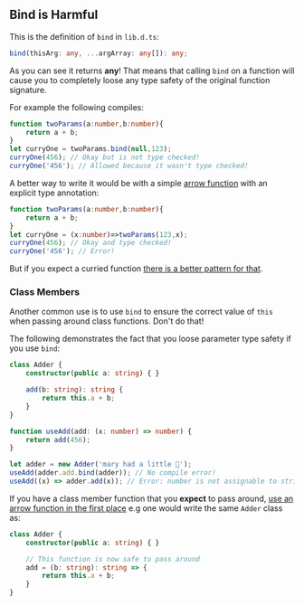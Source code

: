 ## Bind is Harmful

This is the definition of `bind` in `lib.d.ts`:

```ts
bind(thisArg: any, ...argArray: any[]): any;
```

As you can see it returns **any**! That means that calling `bind` on a function will cause you to completely loose any type safety of the original function signature.

For example the following compiles:

```ts
function twoParams(a:number,b:number){
    return a + b;
}
let curryOne = twoParams.bind(null,123);
curryOne(456); // Okay but is not type checked!
curryOne('456'); // Allowed because it wasn't type checked!
```

A better way to write it would be with a simple [arrow function](../arrow-functions.md) with an explicit type annotation:
```ts
function twoParams(a:number,b:number){
    return a + b;
}
let curryOne = (x:number)=>twoParams(123,x);
curryOne(456); // Okay and type checked!
curryOne('456'); // Error!
```

But if you expect a curried function [there is a better pattern for that](./currying.md).

### Class Members
Another common use is to use `bind` to ensure the correct value of `this` when passing around class functions. Don't do that!

The following demonstrates the fact that you loose parameter type safety if you use `bind`:

```ts
class Adder {
    constructor(public a: string) { }

    add(b: string): string {
        return this.a + b;
    }
}

function useAdd(add: (x: number) => number) {
    return add(456);
}

let adder = new Adder('mary had a little 🐑');
useAdd(adder.add.bind(adder)); // No compile error!
useAdd((x) => adder.add(x)); // Error: number is not assignable to string
```

If you have a class member function that you **expect** to pass around, [use an arrow function in the first place](../arrow-functions.md) e.g one would write the same `Adder` class as:

```ts
class Adder {
    constructor(public a: string) { }

    // This function is now safe to pass around
    add = (b: string): string => {
        return this.a + b;
    }
}
```

